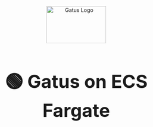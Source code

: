 <div align="center">
  <img width="160" height="100" alt="Gatus Logo" src="https://github.com/user-attachments/assets/bb670d76-1282-4bad-a9e9-4190d9f43410" />
  
#  <h1 style="font-size: 3.5em;"> 🟢 Gatus on ECS Fargate</h1>
</div>
